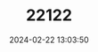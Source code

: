 ---
title: "22122"
category: "Trichomycterus chungaraensis"
draft: false
date: 2024-02-22 13:03:50
languages:
  Spanish; Castilian: ["Bagre de Chungará"]
---